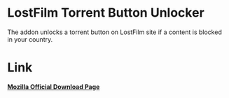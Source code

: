 # LostFilm Torrent Button Unlocker

The addon unlocks a torrent button on LostFilm site if a content is blocked in your country.

# Link

**[Mozilla Official Download Page](https://addons.mozilla.org/ru/firefox/addon/torrentbuttonunlocker/)**